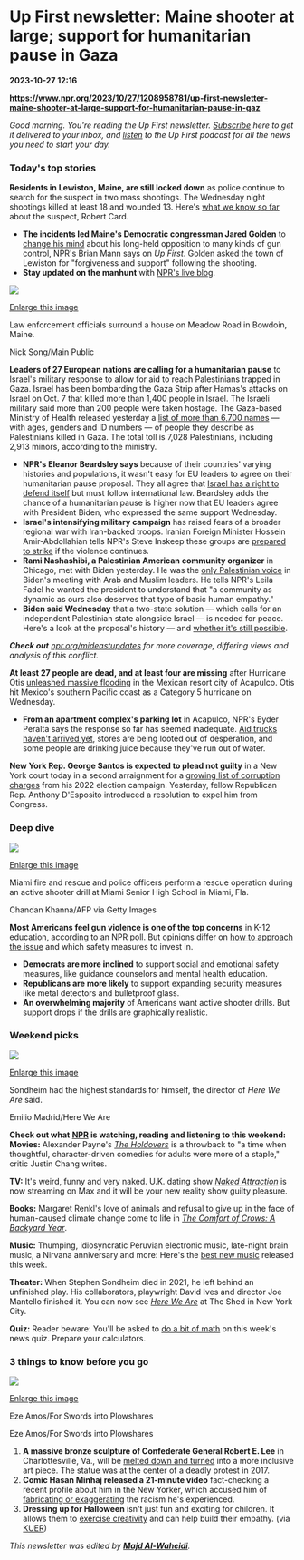 # Up First newsletter: Maine shooter at large; support for humanitarian pause in Gaza

**2023-10-27 12:16**

**https://www.npr.org/2023/10/27/1208958781/up-first-newsletter-maine-shooter-at-large-support-for-humanitarian-pause-in-gaz**

_Good morning. You're reading the Up First newsletter._ [_Subscribe_](https://www.npr.org/newsletter/news) _here to get it delivered to your inbox, and_ [_listen_](https://www.npr.org/podcasts/510318/up-first/) _to the Up First podcast for all the news you need to start your day._

### Today's top stories

**Residents in Lewiston, Maine, are still locked down** as police continue to search for the suspect in two mass shootings. The Wednesday night shootings killed at least 18 and wounded 13. Here's [what we know so far](https://www.npr.org/2023/10/26/1208749860/maine-mass-shooting-lewiston-death-toll) about the suspect, Robert Card.

*   **The incidents led Maine's Democratic congressman Jared Golden** to [change his mind](https://one.npr.org/?sharedMediaId=1198908910:1208951698) about his long-held opposition to many kinds of gun control, NPR's Brian Mann says on _Up First_. Golden asked the town of Lewiston for "forgiveness and support" following the shooting.
*   **Stay updated on the manhunt** with [NPR's live blog](https://www.npr.org/live-updates/maine-shooting-manhunt-victims-suspect).

 ![](https://media.npr.org/assets/img/2023/10/27/img_6750-2-_wide-80bfb985e6c60266c23c08c6b1ad5ab8fe22c0cb-s1100-c50.jpg) 

[Enlarge this image](https://media.npr.org/assets/img/2023/10/27/img_6750-2-_wide-80bfb985e6c60266c23c08c6b1ad5ab8fe22c0cb-s1200.jpg)

Law enforcement officials surround a house on Meadow Road in Bowdoin, Maine.

Nick Song/Main Public

**Leaders of 27 European nations are calling for a humanitarian pause** to Israel's military response to allow for aid to reach Palestinians trapped in Gaza. Israel has been bombarding the Gaza Strip after Hamas's attacks on Israel on Oct. 7 that killed more than 1,400 people in Israel. The Israeli military said more than 200 people were taken hostage. The Gaza-based Ministry of Health released yesterday a [list of more than 6,700 names](https://www.npr.org/2023/10/27/1208947303/israel-gaza-palestinian-death-toll) — with ages, genders and ID numbers — of people they describe as Palestinians killed in Gaza. The total toll is 7,028 Palestinians, including 2,913 minors, according to the ministry.

*   **NPR's Eleanor Beardsley says** because of their countries' varying histories and populations, it wasn't easy for EU leaders to agree on their humanitarian pause proposal. They all agree that [Israel has a right to defend itself](https://one.npr.org/?sharedMediaId=1198908910:1208951698) but must follow international law. Beardsley adds the chance of a humanitarian pause is higher now that EU leaders agree with President Biden, who expressed the same support Wednesday.
*   **Israel's intensifying military campaign** has raised fears of a broader regional war with Iran-backed troops. Iranian Foreign Minister Hossein Amir-Abdollahian tells NPR's Steve Inskeep these groups are [prepared to strike](https://www.npr.org/2023/10/25/1208575570/irans-foreign-minister-armed-groups-are-poised-with-their-finger-on-the-trigger) if the violence continues.
*   **Rami Nashashibi, a Palestinian American community organizer** in Chicago, met with Biden yesterday. He was the [only Palestinian voice](https://one.npr.org/?sharedMediaId=1208946036:1208946037) in Biden's meeting with Arab and Muslim leaders. He tells NPR's Leila Fadel he wanted the president to understand that "a community as dynamic as ours also deserves that type of basic human empathy."
*   **Biden said Wednesday** that a two-state solution — which calls for an independent Palestinian state alongside Israel — is needed for peace. Here's a look at the proposal's history — and [whether it's still possible](https://www.npr.org/2023/10/27/1208694837/two-state-solution-israeli-palestinian-conflict).

_**Check out**_ [_npr.org/mideastupdates_](https://www.npr.org/series/1205445976/middle-east-crisis) _for more coverage, differing views and analysis of this conflict._

**At least 27 people are dead, and at least four are missing** after Hurricane Otis [unleashed massive flooding](https://www.npr.org/2023/10/26/1208772999/hurricane-otis-acapulco-mexico-deaths) in the Mexican resort city of Acapulco. Otis hit Mexico's southern Pacific coast as a Category 5 hurricane on Wednesday.

*   **From an apartment complex's parking lot** in Acapulco, NPR's Eyder Peralta says the response so far has seemed inadequate. [Aid trucks haven't arrived yet](https://one.npr.org/?sharedMediaId=1198908910:1208951698), stores are being looted out of desperation, and some people are drinking juice because they've run out of water.

**New York Rep. George Santos is expected to plead not guilty** in a New York court today in a second arraignment for a [growing list of corruption charges](https://www.npr.org/2023/10/27/1208478307/george-santos-charges-theft) from his 2022 election campaign. Yesterday, fellow Republican Rep. Anthony D'Esposito introduced a resolution to expel him from Congress.

### Deep dive

 ![](https://media.npr.org/assets/img/2023/10/27/gettyimages-1598919210_wide-d56e64af1319b20f987634da9f4648c9e76748b1-s1100-c50.jpg) 

[Enlarge this image](https://media.npr.org/assets/img/2023/10/27/gettyimages-1598919210_wide-d56e64af1319b20f987634da9f4648c9e76748b1-s1200.jpg)

Miami fire and rescue and police officers perform a rescue operation during an active shooter drill at Miami Senior High School in Miami, Fla.

Chandan Khanna/AFP via Getty Images

**Most Americans feel gun violence is one of the top concerns** in K-12 education, according to an NPR poll. But opinions differ on [how to approach the issue](https://www.npr.org/2023/10/25/1208020283/no-one-wants-kids-dying-in-schools-but-americans-disagree-on-how-to-keep-them-sa) and which safety measures to invest in.

*   **Democrats are more inclined** to support social and emotional safety measures, like guidance counselors and mental health education.
*   **Republicans are more likely** to support expanding security measures like metal detectors and bulletproof glass.
*   **An overwhelming majority** of Americans want active shooter drills. But support drops if the drills are graphically realistic.

### Weekend picks

 ![](https://media.npr.org/assets/img/2023/10/27/here-we-are_emilio-madrid_three_wide-b4896ab00fa62bfe0569617ad7089d0e7f3897a1-s1100-c50.jpg) 

[Enlarge this image](https://media.npr.org/assets/img/2023/10/27/here-we-are_emilio-madrid_three_wide-b4896ab00fa62bfe0569617ad7089d0e7f3897a1-s1200.jpg)

Sondheim had the highest standards for himself, the director of _Here We Are_ said.

Emilio Madrid/Here We Are

**Check out what** [**NPR**](https://www.npr.org/sections/culture/) **is watching, reading and listening to this weekend: Movies:** Alexander Payne's [_The Holdovers_](https://www.npr.org/2023/10/26/1208654864/the-holdovers-alexander-payne-paul-giamatti) is a throwback to "a time when thoughtful, character-driven comedies for adults were more of a staple," critic Justin Chang writes.

**TV:** It's weird, funny and very naked. U.K. dating show [_Naked Attraction_](https://one.npr.org/?sharedMediaId=1197956332:1208840540) is now streaming on Max and it will be your new reality show guilty pleasure.

**Books:** Margaret Renkl's love of animals and refusal to give up in the face of human-caused climate change come to life in [_The Comfort of Crows: A Backyard Year_](https://www.npr.org/2023/10/25/1206739932/book-review-margaret-renkl-the-comfort-of-crows).

**Music:** Thumping, idiosyncratic Peruvian electronic music, late-night brain music, a Nirvana anniversary and more: Here's the [best new music](https://www.npr.org/2023/10/27/1197954657/all-songs-considered-draft-10-27-2023) released this week.

**Theater:** When Stephen Sondheim died in 2021, he left behind an unfinished play. His collaborators, playwright David Ives and director Joe Mantello finished it. You can now see [_Here We Are_](https://www.npr.org/2023/10/23/1207224793/stephen-sondheim-last-musical-here-we-are) at The Shed in New York City.

**Quiz:** Reader beware: You'll be asked to [do a bit of math](https://www.npr.org/2023/10/25/1208655794/npr-news-quiz-mike-johnson-house-speaker-jenna-ellis-sondheim-eric-adams) on this week's news quiz. Prepare your calculators.

### 3 things to know before you go

 ![](https://media.npr.org/assets/img/2023/10/27/lee-melting-2_wide-6cad8e91ca35e68bdb76ef8f66131c21d3ffa5e1-s1100-c50.jpg) 

[Enlarge this image](https://media.npr.org/assets/img/2023/10/27/lee-melting-2_wide-6cad8e91ca35e68bdb76ef8f66131c21d3ffa5e1-s1200.jpg)

Eze Amos/For Swords into Plowshares

Eze Amos/For Swords into Plowshares

1.  **A massive bronze sculpture of Confederate General Robert E. Lee** in Charlottesville, Va., will be [melted down and turned](https://www.npr.org/2023/10/26/1208603609/confederate-general-robert-e-lee-monument-melted-down-charlottesville-virginia) into a more inclusive art piece. The statue was at the center of a deadly protest in 2017.
2.  **Comic Hasan Minhaj released a 21-minute video** fact-checking a recent profile about him in the New Yorker, which accused him of [fabricating or exaggerating](https://www.npr.org/2023/10/26/1208875608/hasan-minhaj-new-yorker) the racism he's experienced.
3.  **Dressing up for Halloween** isn't just fun and exciting for children. It allows them to [exercise creativity](https://www.kuer.org/arts-culture-entertainment/2023-10-27/that-halloween-getup-isnt-just-for-candy-it-can-also-help-build-a-childs-empathy) and can help build their empathy. (via [KUER](https://www.kuer.org/))

_This newsletter was edited by_ [_**Majd Al-Waheidi**_](https://www.npr.org/people/1155154221/majd-al-waheidi)_._